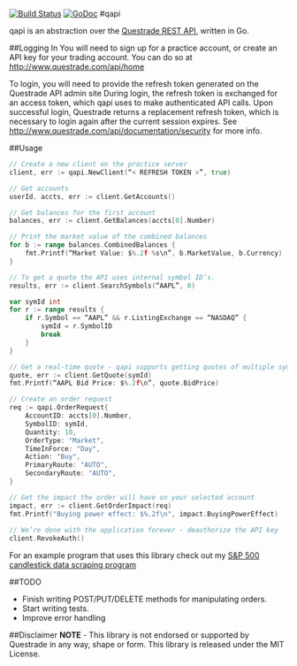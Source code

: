 [![Build Status](https://travis-ci.org/alexurquhart/qapi.svg?branch=master)](https://travis-ci.org/alexurquhart/qapi)
[![GoDoc](https://godoc.org/github.com/alexurquhart/qapi?status.svg)](https://godoc.org/github.com/alexurquhart/qapi)
#qapi

qapi is an abstraction over the [Questrade REST API](http://www.questrade.com/api/documentation/getting-started), written in Go.

##Logging In
You will need to sign up for a practice account, or create an API key for your trading account. You can do so at
http://www.questrade.com/api/home

To login, you will need to provide the refresh token generated on the Questrade API admin site
During login, the refresh token is exchanged for an access token, which qapi uses to make authenticated
API calls. Upon successful login, Questrade returns a replacement refresh token, which is necessary to login
again after the current session expires. See http://www.questrade.com/api/documentation/security for more info.

##Usage
```go
// Create a new client on the practice server
client, err := qapi.NewClient(“< REFRESH TOKEN >”, true)

// Get accounts
userId, accts, err := client.GetAccounts()

// Get balances for the first account
balances, err := client.GetBalances(accts[0].Number)

// Print the market value of the combined balances
for b := range balances.CombinedBalances {
    fmt.Printf(“Market Value: $%.2f %s\n”, b.MarketValue, b.Currency)
}

// To get a quote the API uses internal symbol ID’s.
results, err := client.SearchSymbols(“AAPL”, 0)

var symId int
for r := range results {
    if r.Symbol == “AAPL” && r.ListingExchange == “NASDAQ” {
        symId = r.SymbolID
        break
    }
}

// Get a real-time quote - qapi supports getting quotes of multiple symbols with GetQuotes()
quote, err := client.GetQuote(symId)
fmt.Printf(“AAPL Bid Price: $%.2f\n”, quote.BidPrice)

// Create an order request
req := qapi.OrderRequest{
    AccountID: accts[0].Number,
    SymbolID: symId,
    Quantity: 10,
    OrderType: "Market",
    TimeInForce: "Day",
    Action: "Buy",
    PrimaryRoute: "AUTO",
    SecondaryRoute: "AUTO",
}

// Get the impact the order will have on your selected account
impact, err := client.GetOrderImpact(req)
fmt.Printf("Buying power effect: $%.2f\n", impact.BuyingPowerEffect)
    
// We’re done with the application forever - deauthorize the API key
client.RevokeAuth()
```
For an example program that uses this library check out my [S&P 500 candlestick data scraping program](https://github.com/alexurquhart/sp500scraper)

##TODO
- Finish writing POST/PUT/DELETE methods for manipulating orders.
- Start writing tests.
- Improve error handling

##Disclaimer
**NOTE** - This library is not endorsed or supported by Questrade in any way, shape or form. This library is released under the MIT License.
